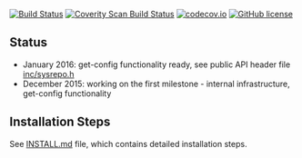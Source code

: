 [![Build Status](https://travis-ci.org/sysrepo/sysrepo.svg)](https://travis-ci.org/sysrepo/sysrepo)
[![Coverity Scan Build Status](https://scan.coverity.com/projects/7479/badge.svg)](https://scan.coverity.com/projects/sysrepo-sysrepo)
[![codecov.io](https://codecov.io/github/sysrepo/sysrepo/coverage.svg?branch=master)](https://codecov.io/github/sysrepo/sysrepo?branch=master)
[![GitHub license](https://img.shields.io/github/license/sysrepo/sysrepo.svg)](https://github.com/sysrepo/sysrepo/blob/master/LICENSE)

## Status
- January 2016: get-config functionality ready, see public API header file [inc/sysrepo.h](inc/sysrepo.h)
- December 2015: working on the first milestone - internal infrastructure, get-config functionality

## Installation Steps
See [INSTALL.md](INSTALL.md) file, which contains detailed installation steps.
